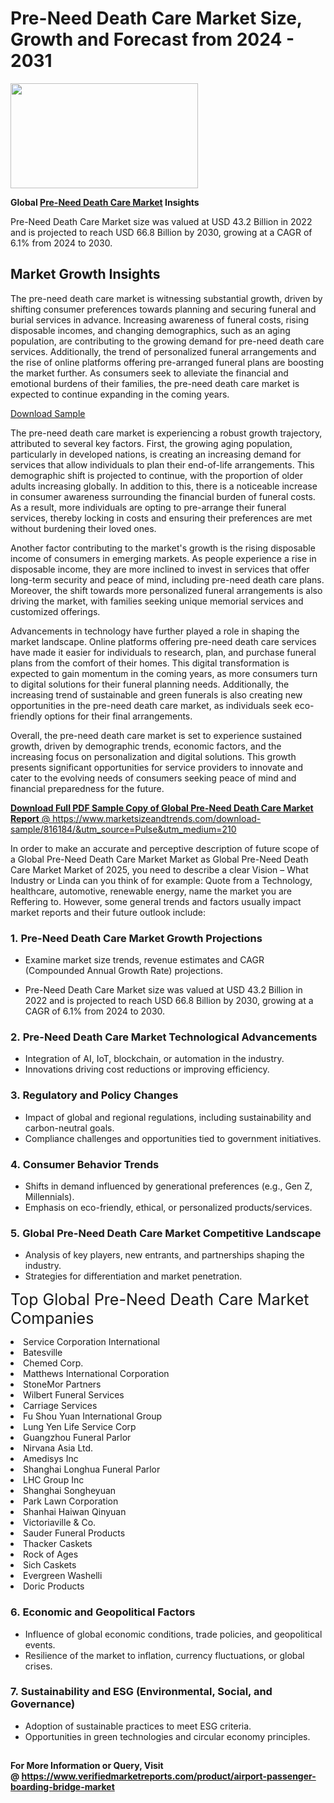 <H1>Pre-Need Death Care Market Size, Growth and Forecast from 2024 - 2031</H1><img class="aligncenter size-medium wp-image-584254" src="https://thirdeyenews.in/wp-content/uploads/2024/09/Global-Market-Research-300x168.jpeg" alt="" width="300" height="168" /><p><strong>Global&nbsp;<a href="https://www.marketsizeandtrends.com/download-sample/816184/&amp;utm_source=Pulse&amp;utm_medium=210">Pre-Need Death Care Market</a> Insights</strong></p><p>Pre-Need Death Care Market size was valued at USD 43.2 Billion in 2022 and is projected to reach USD 66.8 Billion by 2030, growing at a CAGR of 6.1% from 2024 to 2030.</p><p><h2>Market Growth Insights</h2> <p>The pre-need death care market is witnessing substantial growth, driven by shifting consumer preferences towards planning and securing funeral and burial services in advance. Increasing awareness of funeral costs, rising disposable incomes, and changing demographics, such as an aging population, are contributing to the growing demand for pre-need death care services. Additionally, the trend of personalized funeral arrangements and the rise of online platforms offering pre-arranged funeral plans are boosting the market further. As consumers seek to alleviate the financial and emotional burdens of their families, the pre-need death care market is expected to continue expanding in the coming years.</p> <p><a href="download-link">Download Sample</a></p> <p>The pre-need death care market is experiencing a robust growth trajectory, attributed to several key factors. First, the growing aging population, particularly in developed nations, is creating an increasing demand for services that allow individuals to plan their end-of-life arrangements. This demographic shift is projected to continue, with the proportion of older adults increasing globally. In addition to this, there is a noticeable increase in consumer awareness surrounding the financial burden of funeral costs. As a result, more individuals are opting to pre-arrange their funeral services, thereby locking in costs and ensuring their preferences are met without burdening their loved ones.</p> <p>Another factor contributing to the market's growth is the rising disposable income of consumers in emerging markets. As people experience a rise in disposable income, they are more inclined to invest in services that offer long-term security and peace of mind, including pre-need death care plans. Moreover, the shift towards more personalized funeral arrangements is also driving the market, with families seeking unique memorial services and customized offerings.</p> <p>Advancements in technology have further played a role in shaping the market landscape. Online platforms offering pre-need death care services have made it easier for individuals to research, plan, and purchase funeral plans from the comfort of their homes. This digital transformation is expected to gain momentum in the coming years, as more consumers turn to digital solutions for their funeral planning needs. Additionally, the increasing trend of sustainable and green funerals is also creating new opportunities in the pre-need death care market, as individuals seek eco-friendly options for their final arrangements.</p> <p>Overall, the pre-need death care market is set to experience sustained growth, driven by demographic trends, economic factors, and the increasing focus on personalization and digital solutions. This growth presents significant opportunities for service providers to innovate and cater to the evolving needs of consumers seeking peace of mind and financial preparedness for the future.</p> <p><a href="get-more-link"></p><p><span class=""><strong>Download Full PDF Sample Copy of Global Pre-Need Death Care Market Report</strong> @ <a href="https://www.marketsizeandtrends.com/download-sample/816184/&amp;utm_source=Pulse&amp;utm_medium=210" target="_blank">https://www.marketsizeandtrends.com/download-sample/816184/&amp;utm_source=Pulse&amp;utm_medium=210</a></span></p><p>In order to make an accurate and perceptive description of future scope of a Global&nbsp;Pre-Need Death Care Market Market as Global&nbsp;Pre-Need Death Care Market Market of 2025, you need to describe a clear Vision &ndash; What Industry or Linda can you think of for example: Quote from a Technology, healthcare, automotive, renewable energy, name the market you are Reffering to. However, some general trends and factors usually impact market reports and their future outlook include:</p><h3>1.&nbsp;<strong>Pre-Need Death Care Market Growth Projections</strong></h3><ul><li>Examine market size trends, revenue estimates and CAGR (Compounded Annual Growth Rate) projections.</li><li><p>Pre-Need Death Care Market size was valued at USD 43.2 Billion in 2022 and is projected to reach USD 66.8 Billion by 2030, growing at a CAGR of 6.1% from 2024 to 2030.</p></li></ul><h3>2.&nbsp;<strong>Pre-Need Death Care Market Technological Advancements</strong></h3><ul><li>Integration of AI, IoT, blockchain, or automation in the industry.</li><li>Innovations driving cost reductions or improving efficiency.</li></ul><h3>3.&nbsp;<strong>Regulatory and Policy Changes</strong></h3><ul><li>Impact of global and regional regulations, including sustainability and carbon-neutral goals.</li><li>Compliance challenges and opportunities tied to government initiatives.</li></ul><h3>4.&nbsp;<strong>Consumer Behavior Trends</strong></h3><ul><li>Shifts in demand influenced by generational preferences (e.g., Gen Z, Millennials).</li><li>Emphasis on eco-friendly, ethical, or personalized products/services.</li></ul><h3>5.&nbsp;<strong>Global Pre-Need Death Care Market Competitive Landscape</strong></h3><ul><li>Analysis of key players, new entrants, and partnerships shaping the industry.</li><li>Strategies for differentiation and market penetration.</li></ul><p data-pm-slice="1 1 []"><span style="color: inherit; font-family: inherit; font-size: 25px;">Top Global Pre-Need Death Care Market Companies</span></p><div class="" data-test-id=""><p><li>Service Corporation International</li><li> Batesville</li><li> Chemed Corp.</li><li> Matthews International Corporation</li><li> StoneMor Partners</li><li> Wilbert Funeral Services</li><li> Carriage Services</li><li> Fu Shou Yuan International Group</li><li> Lung Yen Life Service Corp</li><li> Guangzhou Funeral Parlor</li><li> Nirvana Asia Ltd.</li><li> Amedisys Inc</li><li> Shanghai Longhua Funeral Parlor</li><li> LHC Group Inc</li><li> Shanghai Songheyuan</li><li> Park Lawn Corporation</li><li> Shanhai Haiwan Qinyuan</li><li> Victoriaville & Co.</li><li> Sauder Funeral Products</li><li> Thacker Caskets</li><li> Rock of Ages</li><li> Sich Caskets</li><li> Evergreen Washelli</li><li> Doric Products</li></p></div><h3>6.&nbsp;<strong>Economic and Geopolitical Factors</strong></h3><ul><li>Influence of global economic conditions, trade policies, and geopolitical events.</li><li>Resilience of the market to inflation, currency fluctuations, or global crises.</li></ul><h3>7.&nbsp;<strong>Sustainability and ESG (Environmental, Social, and Governance)</strong></h3><ul><li>Adoption of sustainable practices to meet ESG criteria.</li><li>Opportunities in green technologies and circular economy principles.</li></ul><h2><strong style="font-size: 14px;">For More Information or Query, Visit @&nbsp;</strong><a style="background-color: #ffffff; font-size: 14px;" href="https://www.marketsizeandtrends.com/report/pre-need-death-care-market/" target="_blank">https://www.verifiedmarketreports.com/product/airport-passenger-boarding-bridge-market</a></h2>
